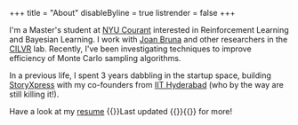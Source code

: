 +++
title = "About"
disableByline = true
listrender = false
+++

I'm a Master's student at [NYU Courant](https://cs.nyu.edu) interested in 
Reinforcement Learning and Bayesian Learning. I work with 
[Joan Bruna](https://cims.nyu.edu/~bruna/) and other researchers in the 
[CILVR](https://wp.nyu.edu/cilvr/) lab. Recently, I've been investigating
techniques to improve efficiency of Monte Carlo sampling algorithms.

In a previous life, I spent 3 years dabbling in the startup space, 
building [StoryXpress](https://storyxpress.co/) with my
co-founders from [IIT Hyderabad](https://www.iith.ac.in/)
(who by the way are still killing it!).

Have a look at my [resume](/files/resume.pdf)
{{<footnote>}}Last updated {{<date>}}{{</footnote>}} for more!
